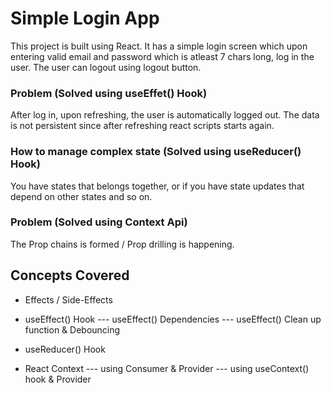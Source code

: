 # Simple Login App

This project is built using React. It has a simple login screen which upon entering valid email and password which is atleast 7 chars long, log in the user. The user can logout using logout button.

### Problem (Solved using useEffet() Hook)
After log in, upon refreshing, the user is automatically logged out. The data is not persistent since after refreshing react scripts starts again.

### How to manage complex state (Solved using useReducer() Hook)
You have states that belongs together, or if you have state updates that depend on other states and so on.

### Problem (Solved using Context Api)
The Prop chains is formed / Prop drilling is happening.

## Concepts Covered
- Effects / Side-Effects

- useEffect() Hook
--- useEffect() Dependencies
--- useEffect() Clean up function & Debouncing

- useReducer() Hook

- React Context
--- using Consumer & Provider
--- using useContext() hook & Provider
